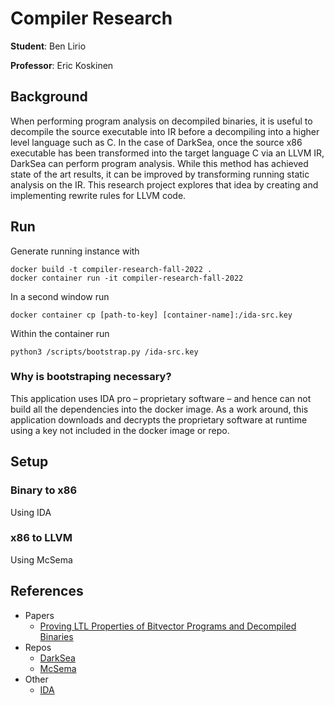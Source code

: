 
# Compiler Research

**Student**: Ben Lirio

**Professor**: Eric Koskinen

## Background
When performing program analysis on decompiled binaries, it is useful to decompile the source executable into IR before a decompiling into a higher level language such as C. In the case of DarkSea, once the source x86 executable has been transformed into the target language C via an LLVM IR, DarkSea can perform program analysis. While this method has achieved state of the art results, it can be improved by transforming running static analysis on the IR. This research project explores that idea by creating and implementing rewrite rules for LLVM code.

## Run
Generate running instance with
```
docker build -t compiler-research-fall-2022 .
docker container run -it compiler-research-fall-2022
```
In a second window run
```
docker container cp [path-to-key] [container-name]:/ida-src.key
```
Within the container run
```
python3 /scripts/bootstrap.py /ida-src.key
```

### Why is bootstraping necessary?

This application uses IDA pro – proprietary software – and hence can not build all the dependencies into the docker image. As a work around, this application downloads and decrypts the proprietary software at runtime using a key not included in the docker image or repo.

## Setup
### Binary to x86
Using IDA
### x86 to LLVM
Using McSema

## References
- Papers
    - [Proving LTL Properties of Bitvector Programs
and Decompiled Binaries](https://www.erickoskinen.com/papers/darksea.pdf)
- Repos
    - [DarkSea](https://github.com/cyruliu/darksea)
    - [McSema](https://github.com/lifting-bits/mcsema)
- Other
    - [IDA](https://hex-rays.com/ida-free/#download)
